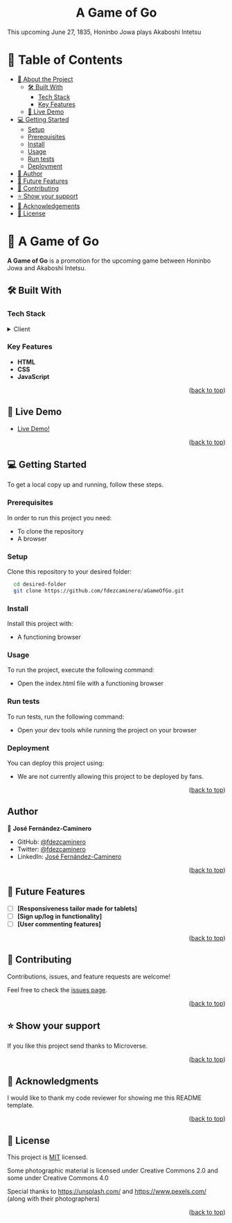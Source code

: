 <div align="center">
  <h1><b>A Game of Go</b></h1>
</div>

This upcoming June 27, 1835, Honinbo Jowa plays Akaboshi Intetsu

# 📗 Table of Contents

- [📖 About the Project](#about-project)
  - [🛠 Built With](#built-with)
    - [Tech Stack](#tech-stack)
    - [Key Features](#key-features)
  - [🚀 Live Demo](#live-demo)
- [💻 Getting Started](#getting-started)
  - [Setup](#setup)
  - [Prerequisites](#prerequisites)
  - [Install](#install)
  - [Usage](#usage)
  - [Run tests](#run-tests)
  - [Deployment](#deployment)
- [👥 Author](#author)
- [🔭 Future Features](#future-features)
- [🤝 Contributing](#contributing)
- [⭐️ Show your support](#support)
- [🙏 Acknowledgements](#acknowledgements)
- [📝 License](#license)

# 📖 A Game of Go <a name="about-project"></a>

**A Game of Go** is a promotion for the upcoming game between Honinbo Jowa and Akaboshi Intetsu.

## 🛠 Built With <a name="built-with"></a>

### Tech Stack <a name="tech-stack"></a>

<details>
  <summary>Client</summary>
  <ul>
    <li>HTML</li>
    <li>CSS</li>
    <li>Git</li>
    <li>JavaScript</li>
  </ul>
</details>

### Key Features <a name="key-features"></a>

- **HTML**
- **CSS**
- **JavaScript**

<p align="right">(<a href="#readme-top">back to top</a>)</p>

## 🚀 Live Demo <a name="live-demo"></a>

- [Live Demo!](https://fdezcaminero.github.io/)

<p align="right">(<a href="#readme-top">back to top</a>)</p>

## 💻 Getting Started <a name="getting-started"></a>

To get a local copy up and running, follow these steps.

### Prerequisites

In order to run this project you need:

* To clone the repository
* A browser

### Setup

Clone this repository to your desired folder:

```sh
  cd desired-folder
  git clone https://github.com/fdezcaminero/aGameOfGo.git
```

### Install

Install this project with:

* A functioning browser

### Usage

To run the project, execute the following command:

* Open the index.html file with a functioning browser

### Run tests

To run tests, run the following command:

* Open your dev tools while running the project on your browser

### Deployment

You can deploy this project using:

* We are not currently allowing this project to be deployed by fans.

<p align="right">(<a href="#readme-top">back to top</a>)</p>

## Author

👤 **José Fernández-Caminero**

- GitHub: [@fdezcaminero](https://github.com/fdezcaminero)
- Twitter: [@fdezcaminero](https://twitter.com/fdezcaminero)
- LinkedIn: [José Fernández-Caminero](https://www.linkedin.com/in/fdezcaminero/)

<p align="right">(<a href="#readme-top">back to top</a>)</p>

## 🔭 Future Features <a name="future-features"></a>

- [ ] **[Responsiveness tailor made for tablets]**
- [ ] **[Sign up/log in functionality]**
- [ ] **[User commenting features]**

<p align="right">(<a href="#readme-top">back to top</a>)</p>

## 🤝 Contributing <a name="contributing"></a>

Contributions, issues, and feature requests are welcome!

Feel free to check the [issues page](../../issues/).

<p align="right">(<a href="#readme-top">back to top</a>)</p>

## ⭐️ Show your support <a name="support"></a>

If you like this project send thanks to Microverse.

<p align="right">(<a href="#readme-top">back to top</a>)</p>

## 🙏 Acknowledgments <a name="acknowledgements"></a>

I would like to thank my code reviewer for showing me this README template.

<p align="right">(<a href="#readme-top">back to top</a>)</p>

## 📝 License <a name="license"></a>

This project is [MIT](./MIT.md) licensed.

Some photographic material is licensed under Creative Commons 2.0 and some under Creative Commons 4.0

Special thanks to https://unsplash.com/ and https://www.pexels.com/ (along with their photographers)

<p align="right">(<a href="#readme-top">back to top</a>)</p>
